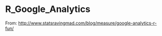 R_Google_Analytics
==============

From: http://www.statsravingmad.com/blog/measure/google-analytics-r-fun/